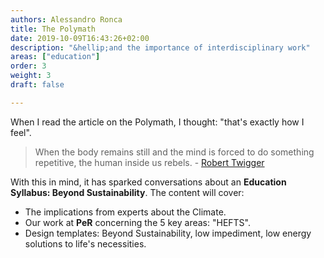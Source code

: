 ```yaml
---
authors: Alessandro Ronca
title: The Polymath
date: 2019-10-09T16:43:26+02:00
description: "&hellip;and the importance of interdisciplinary work"
areas: ["education"]
order: 3
weight: 3
draft: false

---
```

<!--"generalist" "senior" "specialist" "inferior"-->

When I read the article on the Polymath, I thought: "that's exactly how I feel".

> When the body remains still and the mind is forced to do something repetitive, the human inside us&nbsp;rebels. - [Robert Twigger](https://aeon.co/essays/we-live-in-a-one-track-world-but-anyone-can-become-a-polymath)

With this in mind, it has sparked conversations about an **Education Syllabus: Beyond Sustainability**. The content will cover:

- The implications from experts about the Climate.
- Our work at **PeR** concerning the 5 key areas: "HEFTS".
- Design templates: Beyond Sustainability, low impediment, low energy solutions to life's necessities.

<!--We hear the descriptive words psychopath and sociopath all the time, but here’s a new one: monopath. It means a person with a narrow mind, a one-track brain, a bore, a super-specialist, an expert with no other interests — in other words, the role-model of choice in the Western world. 

You think I jest? In June, I was invited on the Today programme on BBC Radio 4 to say a few words on the river Nile, because I had a new book about it. The producer called me ‘Dr Twigger’ several times. I was flattered, but I also felt a sense of panic. I have never sought or held a PhD. After the third ‘Dr’, I gently put the producer right. And of course, it was fine — he didn’t especially want me to be a doctor. The culture did. My Nile book was necessarily the work of a generalist. But the radio needs credible guests. 

It needs an expert — otherwise why would anyone listen?

The monopathic model derives some of its credibility from its success in business. In the late 18th century, Adam Smith (himself an early polymath who wrote not only on economics but also philosophy, astronomy, literature and law) noted that the division of labour was the engine of capitalism. His famous example was the way in which pin-making could be broken down into its component parts, greatly increasing the overall efficiency of the production process. But Smith also observed that ‘mental mutilation’ followed the too-strict division of labour. Or as Alexis de Tocqueville wrote: ‘Nothing tends to materialise man, and to deprive his work of the faintest trace of mind, more than extreme division of labour.’

Ever since the beginning of the industrial era, we have known both the benefits and the drawbacks of dividing jobs into ever smaller and more tedious ones. Riches must be balanced against boredom and misery. But as long as a boring job retains an element of physicality, one can find a rhythm, entering a ‘flow’ state wherein time passes easily and the hard labour is followed by a sense of accomplishment. In Jack Kerouac’s novel Big Sur (1962) there is a marvellous description of Neal Cassady working like a demon, changing tyres in a tyre shop and finding himself uplifted rather than diminished by the work. Industrialism tends toward monopathy because of the growth of divided labour, but it is only when the physical element is removed that the real problems begin. When the body remains still and the mind is forced to do something repetitive, the human inside us rebels.

The average job now is done by someone who is stationary in front of some kind of screen. Someone who has just one overriding interest is tunnel-visioned, a bore, but also a specialist, an expert. Welcome to the monopathic world, a place where only the single-minded can thrive. Of course, the rest of us are very adept at pretending to be specialists. We doctor our CVs to make it look as if all we ever wanted to do was sell mobile homes or Nespresso machines. It’s common sense, isn’t it, to try to create the impression that we are entirely focused on the job we want? And wasn’t it ever thus?

In fact, it wasn’t. Classically, a polymath was someone who ‘had learnt much’, conquering many different subject areas. As the 15th-century polymath Leon Battista Alberti — an architect, painter, horseman, archer and inventor — wrote: ‘a man can do all things if he will’. During the Renaissance, polymathy became part of the idea of the ‘perfected man’, the manifold master of intellectual, artistic and physical pursuits. Leonardo da Vinci was said to be as proud of his ability to bend iron bars with his hands as he was of the Mona Lisa.

Sign up to our newsletter

Updates on everything new at Aeon.



Daily

Weekly

See our newsletter privacy policy here

Polymaths such as Da Vinci, Goethe and Benjamin Franklin were such high achievers that we might feel a bit reluctant to use the word ‘polymath’ to describe our own humble attempts to become multi-talented. We can’t all be geniuses. But we do all still indulge in polymathic activity; it’s part of what makes us human.

So, say that we all have at least the potential to become polymaths. Once we have a word, we can see the world more clearly. And that’s when we notice a huge cognitive dissonance at the centre of Western culture: a huge confusion about how new ideas, new discoveries, and new art actually come about.

Science, for example, likes to project itself as clean, logical, rational and unemotional. In fact, it’s pretty haphazard, driven by funding and ego, reliant on inspired intuition by its top-flight practitioners. Above all it is polymathic. New ideas frequently come from the cross-fertilisation of two separate fields. Francis Crick, who intuited the structure of DNA, was originally a physicist; he claimed this background gave him the confidence to solve problems that biologists thought were insoluble. Richard Feynman came up with his Nobel Prize-winning ideas about quantum electrodynamics by reflecting on a peculiar hobby of his — spinning a plate on his finger (he also played the bongos and was an expert safe-cracker). Percy Spencer, a radar expert, noticed that the radiation produced by microwaves melted a chocolate bar in his pocket and developed microwave ovens. And Hiram Maxim, the inventor of the modern machine gun, was inspired by a self-cocking mousetrap he had made in his teens.

I thought you were either a ‘natural’ or nothing. Then I saw natural athletes fall behind when they didn’t practice enough. This, shamefully, was a great morale booster

Despite all this, there remains the melancholy joke about the scientist who outlines a whole new area of study only to dismiss it out of hand because it trespasses across too many field boundaries and would never get funding. Somehow, this is just as believable as any number of amazing breakthroughs inspired by the cross-fertilisation of disciplines.

One could tell similar stories about breakthroughs in art — cubism crossed the simplicity of African carving with a growing non-representational trend in European painting. Jean-Michel Basquiat and Banksy took street graffiti and made it acceptable to galleries. In business, cross-fertilisation is the source of all kinds of innovations: fibres inspired by spider webs have become a source of bulletproof fabric; practically every mobile phone also seems to be a computer, a camera and a GPS tracker. To come up with such ideas, you need to know things outside your field. What’s more, the further afield your knowledge extends, the greater potential you have for innovation.

Invention fights specialisation at every turn. Human nature and human progress are polymathic at root. And life itself is various — you need many skills to be able to live it. In traditional cultures, everyone can do a little of everything. Though one man might be the best hunter or archer or trapper, he doesn’t do only that.

The benefits of polymathic endeavour in innovation are not so hard to see. What is less obvious is how we ever allowed ourselves to lose sight of them. The problem, I believe, is some mistaken assumptions about learning. We come to believe that we can only learn when we are young, and that only ‘naturals’ can acquire certain skills. We imagine that we have a limited budget for learning, and that different skills absorb all the effort we plough into them, without giving us anything to spend on other pursuits.

Our hunch that it’s easier to learn when you’re young isn’t completely wrong, or at least it has a real basis in neurology. However, the pessimistic assumption that learning somehow ‘stops’ when you leave school or university or hit thirty is at odds with the evidence. It appears that a great deal depends on the nucleus basalis, located in the basal forebrain. Among other things, this bit of the brain produces significant amounts of acetylcholine, a neurotransmitter that regulates the rate at which new connections are made between brain cells. This in turn dictates how readily we form memories of various kinds, and how strongly we retain them. When the nucleus basalisis ‘switched on’, acetylcholine flows and new connections occur. When it is switched off, we make far fewer new connections.

Between birth and the age of ten or eleven, the nucleus basalisis is permanently ‘switched on’. It contains an abundance of the neurotransmitter acetylcholine, and this means new connections are being made all the time. Typically this means that a child will be learning almost all the time — if they see or hear something once they remember it. But as we progress towards the later teenage years the brain becomes more selective. From research into the way stroke victims recover lost skills it has been observed that the nucleus basalis only switches on when one of three conditions occur: a novel situation, a shock, or intense focus, maintained through repetition or continuous application.

Over-specialisation, eventually retreats into defending what one has learnt rather than making new connections

I know from my own experience of studying martial arts in Japan that intense study brings rewards that are impossible to achieve by casual application. For a year I studied an hour a day three days a week and made minimal progress. For a further year I switched to an intensive course of five hours a day five days a week. The gains were dramatic and permanent, resulting in a black belt and an instructor certificate. Deep down I was pessimistic that I could actually learn a martial art. I thought you were either a ‘natural’ or nothing. Then I saw natural athletes fall behind when they didn’t practice enough. This, shamefully, was a great morale booster.

The fact that I succeeded where others were failing also gave me an important key to the secret of learning. There was nothing special about me, but I worked at it and I got it. One reason many people shy away from polymathic activity is that they think they can’t learn new skills. I believe we all can — and at any age too — but only if we keep learning. ‘Use it or lose it’ is the watchword of brain plasticity.

People as old as 90 who actively acquire new interests that involve learning retain their ability to learn. But if we stop taxing the nucleus basalis, it begins to dry up. In some older people it has been shown to contain no acetylcholine — they have been ‘switched off’ for so long the organ no longer functions. In extreme cases this is considered to be one factor in Alzheimers and other forms of dementia — treated, effectively at first, by artificially raising acetylcholine levels. But simply attempting new things seems to offer health benefits to people who aren’t suffering from Alzheimers. After only short periods of trying, the ability to make new connections develops. And it isn’t just about doing puzzles and crosswords; you really have to try and learn something new.

Monopathy, or over-specialisation, eventually retreats into defending what one has learnt rather than making new connections. The initial spurt of learning gives out, and the expert is left, like an animal, merely defending his territory. One sees this in the academic arena, where ancient professors vie with each other to expel intruders from their hard-won patches. Just look at the bitter arguments over how far the sciences should be allowed to encroach on the humanities. But the polymath, whatever his or her ‘level’ or societal status, is not constrained to defend their own turf. The polymath’s identity and value comes from multiple mastery.

Besides, it may be that the humanities have less to worry about than it seems. An intriguing study funded by the Dana foundation and summarised by Dr Michael Gazzaniga of the University of California, Santa Barbara, suggests that studying the performing arts — dance, music and acting — actually improves one’s ability to learn anything else. Collating several studies, the researchers found that performing arts generated much higher levels of motivation than other subjects. These enhanced levels of motivation made students aware of their own ability to focus and concentrate on improvement. Later, even if they gave up the arts, they could apply their new-found talent for concentration to learning anything new.

I find this very suggestive. The old Renaissance idea of mastering physical as well as intellectual skills appears to have real grounding in improving our general ability to learn new things. It is having the confidence that one can learn something new that opens the gates to polymathic activity.

There is, I think, a case to be made for a new area of study to counter the monopathic drift of the modern world. Call it polymathics. Any such field would have to include physical, artistic and scientific elements to be truly rounded. It isn’t just that mastering physical skills aids general learning. The fact is, if we exclude the physicality of existence and reduce everything worth knowing down to book-learning, we miss out on a huge chunk of what makes us human. Remember, Feynman had to be physically competent enough to spin a plate to get his new idea.

Polymathics might focus on rapid methods of learning that allow you to master multiple fields. It might also work to develop transferable learning methods. A large part of it would naturally be concerned with creativity — crossing unrelated things to invent something new. But polymathics would not just be another name for innovation. It would, I believe, help build better judgment in all areas. There is often something rather obvious about people with narrow interests — they are bores, and bores always lack a sense of humour. They just don’t see that it’s absurd to devote your life to a tiny area of study and have no other outside interests. I suspect that the converse is true: by being more polymathic, you develop a better sense of proportion and balance — which gives you a better sense of humour. And that can’t be a bad thing.-->